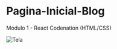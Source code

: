 # Pagina-Inicial-Blog
Módulo 1 - React Codenation (HTML/CSS)

![Tela](https://user-images.githubusercontent.com/61991179/79057194-f643bf00-7c34-11ea-952b-0e7719254e74.PNG)


